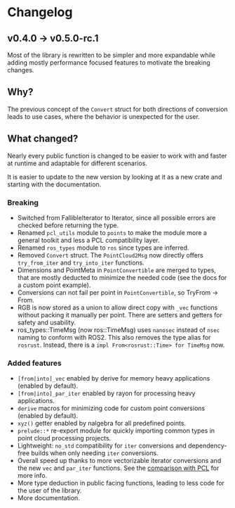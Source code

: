 # Changelog

## v0.4.0 -> v0.5.0-rc.1

Most of the library is rewritten to be simpler and more expandable while adding mostly performance focused features to motivate the breaking changes.

## Why?

The previous concept of the `Convert` struct for both directions of conversion leads to use cases, where the behavior is unexpected for the user.

## What changed?

Nearly every public function is changed to be easier to work with and faster at runtime and adaptable for different scenarios.

It is easier to update to the new version by looking at it as a new crate and starting with the documentation.

### Breaking

- Switched from FallibleIterator to Iterator, since all possible errors are checked before returning the type.
- Renamed `pcl_utils` module to `points` to make the module more a general toolkit and less a PCL compatibility layer.
- Renamed `ros_types` module to `ros` since types are inferred.
- Removed `Convert` struct. The `PointCloud2Msg` now directly offers `try_from_iter` and `try_into_iter` functions.
- Dimensions and PointMeta in `PointConvertible` are merged to types, that are mostly deducted to minimize the needed code (see the docs for a custom point example).
- Conversions can not fail per point in `PointConvertible`, so TryFrom -> From.
- RGB is now stored as a union to allow direct copy with `_vec` functions without packing it manually per point. There are setters and getters for safety and usability.
- ros_types::TimeMsg (now ros::TimeMsg) uses `nanosec` instead of `nsec` naming to conform with ROS2. This also removes the type alias for `rosrust`. Instead, there is a `impl From<rosrust::Time> for TimeMsg` now.

### Added features

- `[from|into]_vec` enabled by derive for memory heavy applications (enabled by default).
- `[from|into]_par_iter` enabled by rayon for processing heavy applications.
- `derive` macros for minimizing code for custom point conversions (enabled by default).
- `xyz()` getter enabled by nalgebra for all predefined points.
- `prelude::*` re-export module for quickly importing common types in point cloud processing projects.
- Lightweight: `no_std` compatibility for `iter` conversions and dependency-free builds when only needing `iter` conversions.
- Overall speed up thanks to more vectorizable iterator conversions and the new `vec` and `par_iter` functions. See the [comparison with PCL](https://github.com/stelzo/ros_pcl_conv_bench) for more info.
- More type deduction in public facing functions, leading to less code for the user of the library.
- More documentation.
